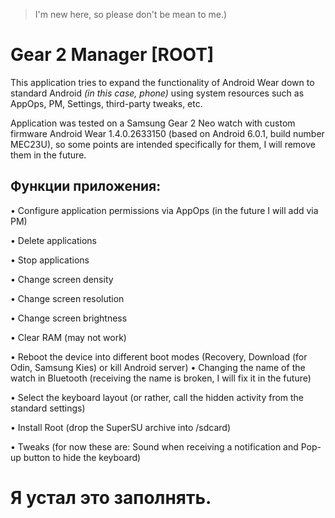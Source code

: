 > I'm new here, so please don't be mean to me.)

# Gear 2 Manager [ROOT]
This application tries to expand the functionality of Android Wear down to standard Android *(in this case, phone)* using system resources such as AppOps, PM, Settings, third-party tweaks, etc.

Application was tested on a Samsung Gear 2 Neo watch with custom firmware Android Wear 1.4.0.2633150 (based on Android 6.0.1, build number MEC23U), so some points are intended specifically for them, I will remove them in the future.

## Функции приложения:
• Configure application permissions via AppOps (in the future I will add via PM)

• Delete applications

• Stop applications

• Change screen density

• Change screen resolution 

• Change screen brightness

• Clear RAM (may not work)

• Reboot the device into different boot modes (Recovery, Download (for Odin, Samsung Kies) or kill Android server)
• Changing the name of the watch in Bluetooth (receiving the name is broken, I will fix it in the future)

• Select the keyboard layout (or rather, call the hidden activity from the standard settings)

• Install Root (drop the SuperSU archive into /sdcard)

• Tweaks (for now these are: Sound when receiving a notification and Pop-up button to hide the keyboard)


# Я устал это заполнять.

